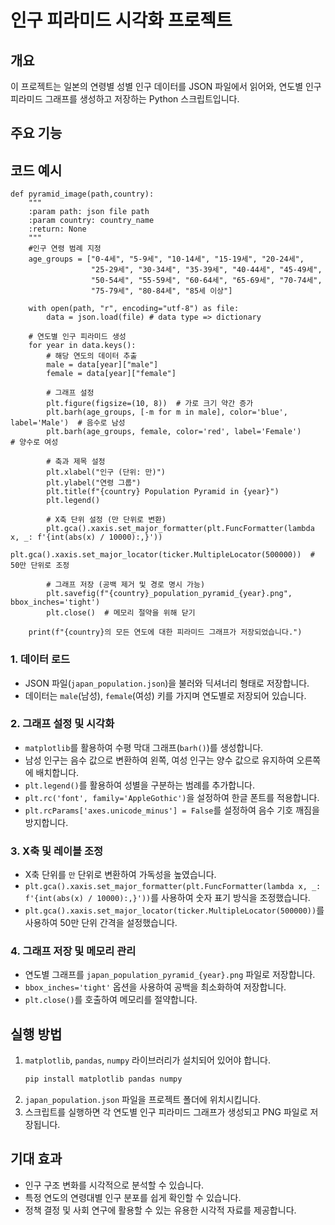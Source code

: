 # 인구 피라미드 시각화 프로젝트

## 개요
이 프로젝트는 일본의 연령별 성별 인구 데이터를 JSON 파일에서 읽어와, 연도별 인구 피라미드 그래프를 생성하고 저장하는 Python 스크립트입니다.

## 주요 기능

## 코드 예시

```
def pyramid_image(path,country):
    """
    :param path: json file path
    :param country: country_name
    :return: None
    """
    #인구 연령 범례 지정
    age_groups = ["0-4세", "5-9세", "10-14세", "15-19세", "20-24세",
                  "25-29세", "30-34세", "35-39세", "40-44세", "45-49세",
                  "50-54세", "55-59세", "60-64세", "65-69세", "70-74세",
                  "75-79세", "80-84세", "85세 이상"]

    with open(path, "r", encoding="utf-8") as file:
        data = json.load(file) # data type => dictionary

    # 연도별 인구 피라미드 생성
    for year in data.keys():
        # 해당 연도의 데이터 추출
        male = data[year]["male"]
        female = data[year]["female"]

        # 그래프 설정
        plt.figure(figsize=(10, 8))  # 가로 크기 약간 증가
        plt.barh(age_groups, [-m for m in male], color='blue', label='Male')  # 음수로 남성
        plt.barh(age_groups, female, color='red', label='Female')             # 양수로 여성

        # 축과 제목 설정
        plt.xlabel("인구 (단위: 만)")
        plt.ylabel("연령 그룹")
        plt.title(f"{country} Population Pyramid in {year}")
        plt.legend()

        # X축 단위 설정 (만 단위로 변환)
        plt.gca().xaxis.set_major_formatter(plt.FuncFormatter(lambda x, _: f'{int(abs(x) / 10000):,}'))
        plt.gca().xaxis.set_major_locator(ticker.MultipleLocator(500000))  # 50만 단위로 조정

        # 그래프 저장 (공백 제거 및 경로 명시 가능)
        plt.savefig(f"{country}_population_pyramid_{year}.png", bbox_inches='tight')
        plt.close()  # 메모리 절약을 위해 닫기

    print(f"{country}의 모든 연도에 대한 피라미드 그래프가 저장되었습니다.")
```


### 1. 데이터 로드
- JSON 파일(`japan_population.json`)을 불러와 딕셔너리 형태로 저장합니다.
- 데이터는 `male`(남성), `female`(여성) 키를 가지며 연도별로 저장되어 있습니다.


### 2. 그래프 설정 및 시각화
- `matplotlib`를 활용하여 수평 막대 그래프(`barh()`)를 생성합니다.
- 남성 인구는 음수 값으로 변환하여 왼쪽, 여성 인구는 양수 값으로 유지하여 오른쪽에 배치합니다.
- `plt.legend()`를 활용하여 성별을 구분하는 범례를 추가합니다.
- `plt.rc('font', family='AppleGothic')`을 설정하여 한글 폰트를 적용합니다.
- `plt.rcParams['axes.unicode_minus'] = False`를 설정하여 음수 기호 깨짐을 방지합니다.

### 3. X축 및 레이블 조정
- X축 단위를 `만` 단위로 변환하여 가독성을 높였습니다.
- `plt.gca().xaxis.set_major_formatter(plt.FuncFormatter(lambda x, _: f'{int(abs(x) / 10000):,}'))`를 사용하여 숫자 표기 방식을 조정했습니다.
- `plt.gca().xaxis.set_major_locator(ticker.MultipleLocator(500000))`를 사용하여 50만 단위 간격을 설정했습니다.

### 4. 그래프 저장 및 메모리 관리
- 연도별 그래프를 `japan_population_pyramid_{year}.png` 파일로 저장합니다.
- `bbox_inches='tight'` 옵션을 사용하여 공백을 최소화하여 저장합니다.
- `plt.close()`를 호출하여 메모리를 절약합니다.

## 실행 방법
1. `matplotlib`, `pandas`, `numpy` 라이브러리가 설치되어 있어야 합니다.
   ```bash
   pip install matplotlib pandas numpy
   ```
2. `japan_population.json` 파일을 프로젝트 폴더에 위치시킵니다.
3. 스크립트를 실행하면 각 연도별 인구 피라미드 그래프가 생성되고 PNG 파일로 저장됩니다.

## 기대 효과
- 인구 구조 변화를 시각적으로 분석할 수 있습니다.
- 특정 연도의 연령대별 인구 분포를 쉽게 확인할 수 있습니다.
- 정책 결정 및 사회 연구에 활용할 수 있는 유용한 시각적 자료를 제공합니다.

